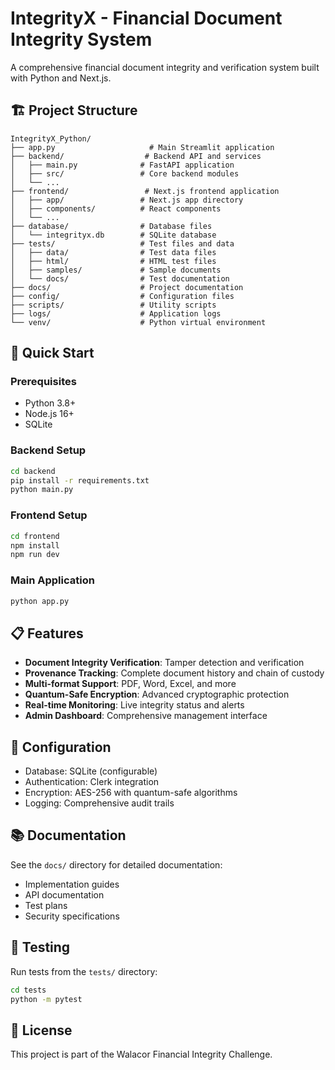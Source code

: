 # IntegrityX - Financial Document Integrity System

A comprehensive financial document integrity and verification system built with Python and Next.js.

## 🏗️ Project Structure

```
IntegrityX_Python/
├── app.py                     # Main Streamlit application
├── backend/                  # Backend API and services
│   ├── main.py              # FastAPI application
│   ├── src/                 # Core backend modules
│   └── ...
├── frontend/                 # Next.js frontend application
│   ├── app/                 # Next.js app directory
│   ├── components/          # React components
│   └── ...
├── database/                # Database files
│   └── integrityx.db        # SQLite database
├── tests/                   # Test files and data
│   ├── data/                # Test data files
│   ├── html/                # HTML test files
│   ├── samples/             # Sample documents
│   └── docs/                # Test documentation
├── docs/                    # Project documentation
├── config/                  # Configuration files
├── scripts/                 # Utility scripts
├── logs/                    # Application logs
└── venv/                    # Python virtual environment
```

## 🚀 Quick Start

### Prerequisites
- Python 3.8+
- Node.js 16+
- SQLite

### Backend Setup
```bash
cd backend
pip install -r requirements.txt
python main.py
```

### Frontend Setup
```bash
cd frontend
npm install
npm run dev
```

### Main Application
```bash
python app.py
```

## 📋 Features

- **Document Integrity Verification**: Tamper detection and verification
- **Provenance Tracking**: Complete document history and chain of custody
- **Multi-format Support**: PDF, Word, Excel, and more
- **Quantum-Safe Encryption**: Advanced cryptographic protection
- **Real-time Monitoring**: Live integrity status and alerts
- **Admin Dashboard**: Comprehensive management interface

## 🔧 Configuration

- Database: SQLite (configurable)
- Authentication: Clerk integration
- Encryption: AES-256 with quantum-safe algorithms
- Logging: Comprehensive audit trails

## 📚 Documentation

See the `docs/` directory for detailed documentation:
- Implementation guides
- API documentation
- Test plans
- Security specifications

## 🧪 Testing

Run tests from the `tests/` directory:
```bash
cd tests
python -m pytest
```

## 📄 License

This project is part of the Walacor Financial Integrity Challenge.
